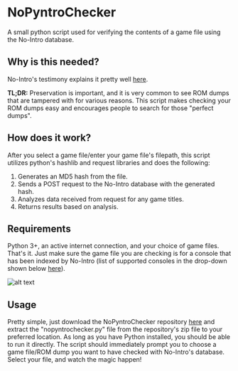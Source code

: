 # NoPyntroChecker
A small python script used for verifying the contents of a game file using the No-Intro database.
## Why is this needed?
No-Intro's testimony explains it pretty well [here](https://no-intro.org/).

**TL;DR:** Preservation is important, and it is very common to see ROM dumps that are tampered with for various reasons. This script makes checking your ROM dumps easy and encourages people to search for those "perfect dumps".
## How does it work?
After you select a game file/enter your game file's filepath, this script utilizes python's hashlib and request libraries and does the following:
1. Generates an MD5 hash from the file.
2. Sends a POST request to the No-Intro database with the generated hash.
3. Analyzes data received from request for any game titles.
4. Returns results based on analysis.
## Requirements
Python 3+, an active internet connection, and your choice of game files. That's it. Just make sure the game file you are checking is for a console that has been indexed by No-Intro (list of supported consoles in the drop-down shown below [here](https://datomatic.no-intro.org/)).

![alt text](https://raw.githubusercontent.com/dvcky/NoPyntroChecker/master/nopyntrochecker.png)
## Usage
Pretty simple, just download the NoPyntroChecker repository [here](https://github.com/dduckyy/NoPyntroChecker/archive/master.zip) and extract the "nopyntrochecker.py" file from the repository's zip file to your preferred location. As long as you have Python installed, you should be able to run it directly. The script should immediately prompt you to choose a game file/ROM dump you want to have checked with No-Intro's database. Select your file, and watch the magic happen!
